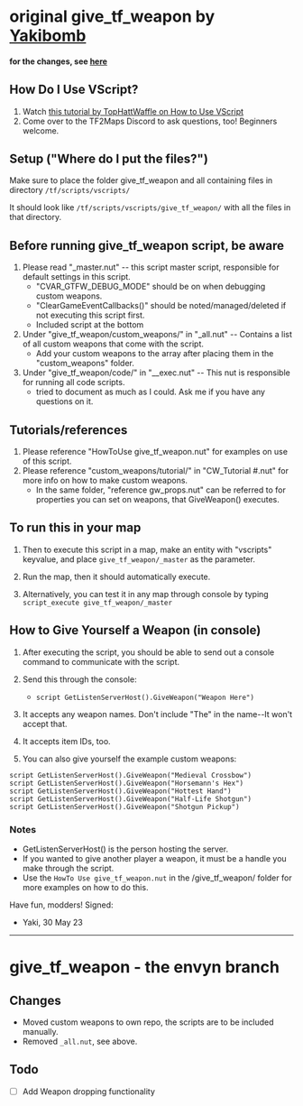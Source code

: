 # original give_tf_weapon by [Yakibomb](https://github.com/yakibomb)

#### for the changes, see [here](#envyn)

## How Do I Use VScript?
1. Watch [this tutorial by TopHattWaffle on How to Use VScript](https://www.youtube.com/watch?v=p05bQ8ds8-w)
2. Come over to the TF2Maps Discord to ask questions, too! Beginners welcome.


## Setup ("Where do I put the files?")
Make sure to place the folder give_tf_weapon and all containing files in directory `/tf/scripts/vscripts/`

It should look like `/tf/scripts/vscripts/give_tf_weapon/` with all the files in that directory.

## Before running give_tf_weapon script, be aware
1. Please read "_master.nut" -- this script master script, responsible for default settings in this script.
	- "CVAR_GTFW_DEBUG_MODE" should be on when debugging custom weapons.
	- "ClearGameEventCallbacks()" should be noted/managed/deleted if not executing this script first.
	- Included script at the bottom
2. Under "give_tf_weapon/custom_weapons/" in "_all.nut" -- Contains a list of all custom weapons that come with the script.
	- Add your custom weapons to the array after placing them in the "custom_weapons" folder.
3. Under "give_tf_weapon/code/" in "__exec.nut" -- This nut is responsible for running all code scripts.
	- tried to document as much as I could. Ask me if you have any questions on it.

## Tutorials/references
1. Please reference "HowToUse give_tf_weapon.nut" for examples on use of this script.
2. Please reference "custom_weapons/tutorial/" in "CW_Tutorial #.nut" for more info on how to make custom weapons.
	- In the same folder, "reference gw_props.nut" can be referred to for properties you can set on weapons, that GiveWeapon() executes.


## To run this in your map	
1. Then to execute this script in a map, make an entity with "vscripts" keyvalue, and place `give_tf_weapon/_master` as the parameter.
2. Run the map, then it should automatically execute.

3. Alternatively, you can test it in any map through console by typing `script_execute give_tf_weapon/_master`


## How to Give Yourself a Weapon (in console)
1. After executing the script, you should be able to send out a console command to communicate with the script.
2. Send this through the console:
	- `script GetListenServerHost().GiveWeapon("Weapon Here")`

3. It accepts any weapon names. Don't include "The" in the name--It won't accept that.
4. It accepts item IDs, too.
5. You can also give yourself the example custom weapons:

```
script GetListenServerHost().GiveWeapon("Medieval Crossbow")
script GetListenServerHost().GiveWeapon("Horsemann's Hex")
script GetListenServerHost().GiveWeapon("Hottest Hand")
script GetListenServerHost().GiveWeapon("Half-Life Shotgun")
script GetListenServerHost().GiveWeapon("Shotgun Pickup")
```

### Notes
- GetListenServerHost() is the person hosting the server.
- If you wanted to give another player a weapon, it must be a handle you make through the script.
- Use the `HowTo Use give_tf_weapon.nut` in the /give_tf_weapon/ folder for more examples on how to do this.


Have fun, modders!
Signed:
- Yaki, 30 May 23

---

# give_tf_weapon - the envyn branch
<a name=envyn>

## Changes
- Moved custom weapons to own repo, the scripts are to be included manually.
- Removed `_all.nut`, see above.

## Todo
- [ ] Add Weapon dropping functionality
		
